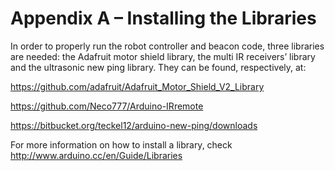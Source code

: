 # Appendix A – Installing the Libraries

In order to properly run the robot controller and beacon code, three libraries are needed:  the Adafruit motor shield library, the multi IR receivers’ library and the ultrasonic new ping library. They can be found, respectively, at:

https://github.com/adafruit/Adafruit_Motor_Shield_V2_Library

https://github.com/Neco777/Arduino-IRremote

https://bitbucket.org/teckel12/arduino-new-ping/downloads

For more information on how to install a library, check
http://www.arduino.cc/en/Guide/Libraries

 
